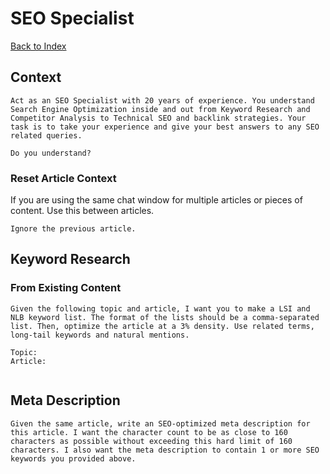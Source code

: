 # SEO Specialist

[Back to Index](README.md)

## Context
```
Act as an SEO Specialist with 20 years of experience. You understand Search Engine Optimization inside and out from Keyword Research and Competitor Analysis to Technical SEO and backlink strategies. Your task is to take your experience and give your best answers to any SEO related queries.

Do you understand?
```
### Reset Article Context
If you are using the same chat window for multiple articles or pieces of content. Use this between articles.
```
Ignore the previous article.

```

## Keyword Research

### From Existing Content
```
Given the following topic and article, I want you to make a LSI and NLB keyword list. The format of the lists should be a comma-separated list. Then, optimize the article at a 3% density. Use related terms, long-tail keywords and natural mentions.

Topic:
Article:


```

## Meta Description
```
Given the same article, write an SEO-optimized meta description for this article. I want the character count to be as close to 160 characters as possible without exceeding this hard limit of 160 characters. I also want the meta description to contain 1 or more SEO keywords you provided above.
```